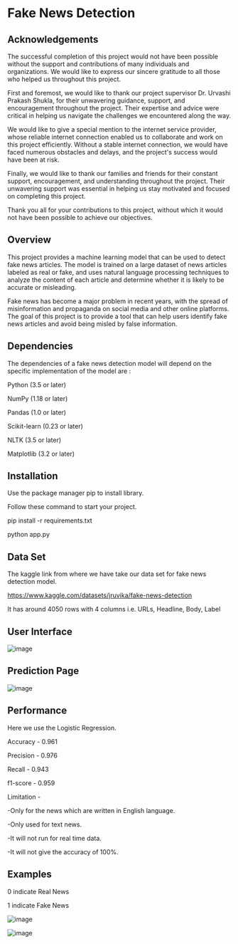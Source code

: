 
# Fake News Detection




## Acknowledgements

 The successful completion of this project would not have been possible without the support and contributions of many individuals and organizations. We would like to express our sincere gratitude to all those who helped us throughout this project.

First and foremost, we would like to thank our project supervisor Dr. Urvashi Prakash Shukla, for their unwavering guidance, support, and encouragement throughout the project. Their expertise and advice were critical in helping us navigate the challenges we encountered along the way.

We would like to give a special mention to the internet service provider, whose reliable internet connection enabled us to collaborate and work on this project efficiently. Without a stable internet connection, we would have faced numerous obstacles and delays, and the project's success would have been at risk.

Finally, we would like to thank our families and friends for their constant support, encouragement, and understanding throughout the project. Their unwavering support was essential in helping us stay motivated and focused on completing this project.

Thank you all for your contributions to this project, without which it would not have been possible to achieve our objectives.


## Overview
This project provides a machine learning model that can be used to detect fake news articles. The model is trained on a large dataset of news articles labeled as real or fake, and uses natural language processing techniques to analyze the content of each article and determine whether it is likely to be accurate or misleading.

Fake news has become a major problem in recent years, with the spread of misinformation and propaganda on social media and other online platforms. The goal of this project is to provide a tool that can help users identify fake news articles and avoid being misled by false information.

## Dependencies
The dependencies of a fake news detection model will depend on the specific implementation of the model are : 

Python (3.5 or later)

NumPy (1.18 or later)

Pandas (1.0 or later)

Scikit-learn (0.23 or later)

NLTK (3.5 or later)

Matplotlib (3.2 or later)

## Installation

Use the package manager pip to install library.

Follow these command to start your project.

pip install -r requirements.txt

python app.py

## Data Set
The kaggle link from where we have take our data set for fake news detection model.

https://www.kaggle.com/datasets/jruvika/fake-news-detection

It has around 4050 rows with 4 columns i.e. URLs, Headline, Body, Label

## User Interface
![image](https://user-images.githubusercontent.com/91000887/231347574-04316d78-7632-4e8c-8dfc-9824b95f1824.png)

## Prediction Page
![image](https://user-images.githubusercontent.com/91000887/231347904-a174e7fe-ca44-42fa-b0e9-e1bdde5984a8.png)

## Performance
Here we use the Logistic Regression.

Accuracy - 0.961

Precision - 0.976

Recall - 0.943

f1-score - 0.959

Limitation - 

-Only for the news which are written in English language.

-Only used for text news.

-It will not run for real time data.

-It will not give the accuracy of 100%.

## Examples

 0 indicate Real News

 1 indicate Fake News
 
![image](https://user-images.githubusercontent.com/91000887/231349792-32dd41c9-6e9d-4b3e-b386-7455b23e8962.png)


![image](https://user-images.githubusercontent.com/91000887/231349997-ad0ec8d3-82dd-4372-bd3e-d6e643f40d02.png)